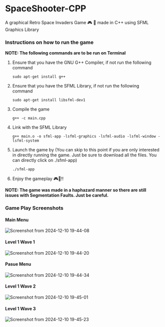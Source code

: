# SpaceShooter-CPP
A graphical Retro Space Invaders Game 🎮 🚀 made in C++ using SFML Graphics Library

### Instructions on how to run the game
**NOTE: The following commands are to be run on Terminal** 
  1. Ensure that you have the GNU G++ Compiler, if not run the following command

     `sudo apt-get install g++`
  2. Ensure that you have the SFML Library, if not run the following command

     `sudo apt-get install libsfml-dev1`
  3. Compile the game

     `g++ -c main.cpp`
  4. Link with the SFML Library

     `g++ main.o -o sfml-app -lsfml-graphics -lsfml-audio -lsfml-window -lsfml-system`
  5. Launch the game by (You can skip to this point if you are only interested in directly running the game. Just be sure to download all the files. You can directly click on ./sfml-app)

     `./sfml-app`
  6. Enjoy the gameplay 🎮🚀!!

**NOTE: The game was made in a haphazard manner so there are still issues with Segmentation Faults. Just be careful.** 


### Game Play Screenshots

#### Main Menu

![Screenshot from 2024-12-10 19-44-08](https://github.com/user-attachments/assets/52f82b1f-b8a5-4096-aea9-2e00e9a39822)

#### Level 1 Wave 1

![Screenshot from 2024-12-10 19-44-20](https://github.com/user-attachments/assets/f929178b-add7-4c01-97fa-d5db5d9e39d5)

#### Pasue Menu

![Screenshot from 2024-12-10 19-44-34](https://github.com/user-attachments/assets/36d72406-488f-417c-9e04-62b7381e6177)

#### Level 1 Wave 2

![Screenshot from 2024-12-10 19-45-01](https://github.com/user-attachments/assets/c4558301-49fe-4e7c-9c52-3c2a43054b9c)

#### Level 1 Wave 3

![Screenshot from 2024-12-10 19-45-23](https://github.com/user-attachments/assets/399ab269-3db2-4edb-b87e-1641b563db16)



